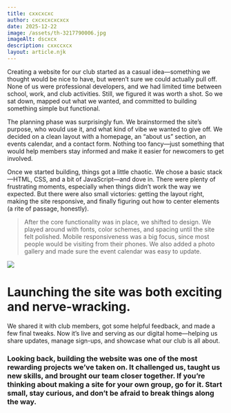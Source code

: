 ```yaml
---
title: cxxcxcxc
author: cxcxcxcxcxcx
date: 2025-12-22
image: /assets/th-3217790006.jpg
imageAlt: dscxcx
description: cxxccxcx
layout: article.njk
---
```

Creating a website for our club started as a casual idea—something we thought would be nice to have, but weren’t sure we could actually pull off. None of us were professional developers, and we had limited time between school, work, and club activities. Still, we figured it was worth a shot. So we sat down, mapped out what we wanted, and committed to building something simple but functional.

The planning phase was surprisingly fun. We brainstormed the site’s purpose, who would use it, and what kind of vibe we wanted to give off. We decided on a clean layout with a homepage, an “about us” section, an events calendar, and a contact form. Nothing too fancy—just something that would help members stay informed and make it easier for newcomers to get involved.

Once we started building, things got a little chaotic. We chose a basic stack—HTML, CSS, and a bit of JavaScript—and dove in. There were plenty of frustrating moments, especially when things didn’t work the way we expected. But there were also small victories: getting the layout right, making the site responsive, and finally figuring out how to center elements (a rite of passage, honestly).

> After the core functionality was in place, we shifted to design. We played around with fonts, color schemes, and spacing until the site felt polished. Mobile responsiveness was a big focus, since most people would be visiting from their phones. We also added a photo gallery and made sure the event calendar was easy to update.

![](/assets/FwT7nN_WIAA4Bo5.jpg)

# Launching the site was both exciting and nerve-wracking.

We shared it with club members, got some helpful feedback, and made a few final tweaks. Now it’s live and serving as our digital home—helping us share updates, manage sign-ups, and showcase what our club is all about.

### Looking back, building the website was one of the most rewarding projects we’ve taken on. It challenged us, taught us new skills, and brought our team closer together. If you’re thinking about making a site for your own group, go for it. Start small, stay curious, and don’t be afraid to break things along the way.